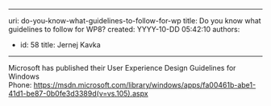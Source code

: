 

---
uri: do-you-know-what-guidelines-to-follow-for-wp
title: Do you know what guidelines to follow for WP8?
created: YYYY-10-DD 05:42:10
authors:
  - id: 58
    title: Jernej Kavka
---




<span class='intro'> Microsoft has published their User Experience Design Guidelines for Windows Phone&#58;&#160;<a href="https&#58;//msdn.microsoft.com/library/windows/apps/fa00461b-abe1-41d1-be87-0b0fe3d3389d%28v=vs.105%29.aspx">https&#58;//msdn.microsoft.com/library/windows/apps/fa00461b-abe1-41d1-be87-0b0fe3d3389d(v=vs.105).aspx​</a><br>​<br> </span>




